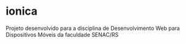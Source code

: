 # ionica
 Projeto desenvolvido para a disciplina de Desenvolvimento Web para Dispositivos Móveis da faculdade SENAC/RS
